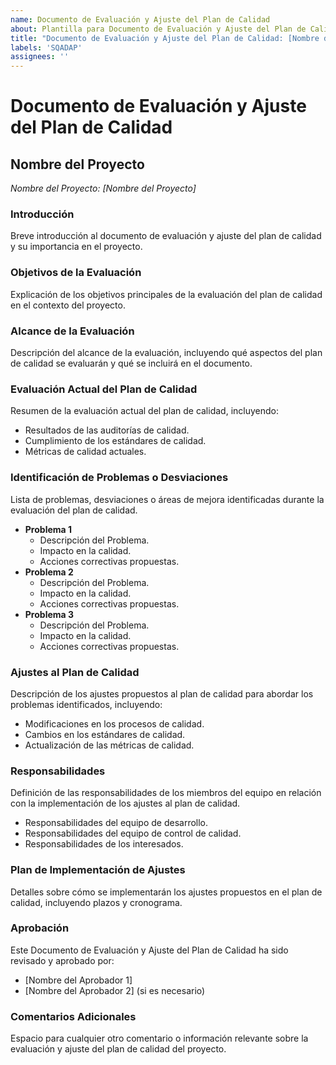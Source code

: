 ```yaml
---
name: Documento de Evaluación y Ajuste del Plan de Calidad
about: Plantilla para Documento de Evaluación y Ajuste del Plan de Calidad
title: "Documento de Evaluación y Ajuste del Plan de Calidad: [Nombre del Proyecto]"
labels: 'SQADAP'
assignees: ''
---
```


# Documento de Evaluación y Ajuste del Plan de Calidad

## Nombre del Proyecto
*Nombre del Proyecto: [Nombre del Proyecto]*

### Introducción
Breve introducción al documento de evaluación y ajuste del plan de calidad y su importancia en el proyecto.

### Objetivos de la Evaluación
Explicación de los objetivos principales de la evaluación del plan de calidad en el contexto del proyecto.

### Alcance de la Evaluación
Descripción del alcance de la evaluación, incluyendo qué aspectos del plan de calidad se evaluarán y qué se incluirá en el documento.

### Evaluación Actual del Plan de Calidad
Resumen de la evaluación actual del plan de calidad, incluyendo:

- Resultados de las auditorías de calidad.
- Cumplimiento de los estándares de calidad.
- Métricas de calidad actuales.

### Identificación de Problemas o Desviaciones
Lista de problemas, desviaciones o áreas de mejora identificadas durante la evaluación del plan de calidad.

- **Problema 1**
  - Descripción del Problema.
  - Impacto en la calidad.
  - Acciones correctivas propuestas.
- **Problema 2**
  - Descripción del Problema.
  - Impacto en la calidad.
  - Acciones correctivas propuestas.
- **Problema 3**
  - Descripción del Problema.
  - Impacto en la calidad.
  - Acciones correctivas propuestas.

### Ajustes al Plan de Calidad
Descripción de los ajustes propuestos al plan de calidad para abordar los problemas identificados, incluyendo:

- Modificaciones en los procesos de calidad.
- Cambios en los estándares de calidad.
- Actualización de las métricas de calidad.

### Responsabilidades
Definición de las responsabilidades de los miembros del equipo en relación con la implementación de los ajustes al plan de calidad.

- Responsabilidades del equipo de desarrollo.
- Responsabilidades del equipo de control de calidad.
- Responsabilidades de los interesados.

### Plan de Implementación de Ajustes
Detalles sobre cómo se implementarán los ajustes propuestos en el plan de calidad, incluyendo plazos y cronograma.

### Aprobación
Este Documento de Evaluación y Ajuste del Plan de Calidad ha sido revisado y aprobado por:

- [Nombre del Aprobador 1]
- [Nombre del Aprobador 2] (si es necesario)

### Comentarios Adicionales
Espacio para cualquier otro comentario o información relevante sobre la evaluación y ajuste del plan de calidad del proyecto.


